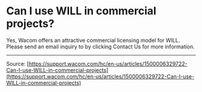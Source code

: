 # Can I use WILL in commercial projects?

Yes, Wacom offers an attractive commercial licensing model for WILL. Please send an email inquiry to by clicking Contact Us for more information.

---
Source: [https://support.wacom.com/hc/en-us/articles/1500006329722-Can-I-use-WILL-in-commercial-projects](https://support.wacom.com/hc/en-us/articles/1500006329722-Can-I-use-WILL-in-commercial-projects)

